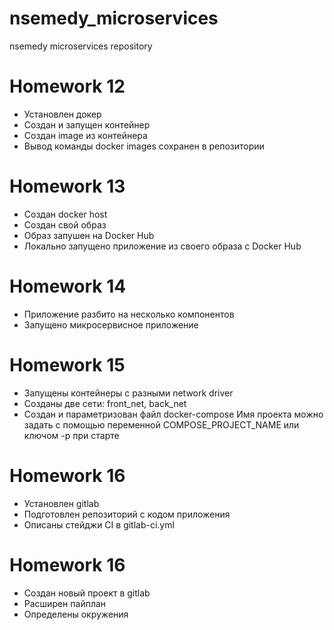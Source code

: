 # nsemedy_microservices
nsemedy microservices repository

# Homework 12
- Установлен докер
- Создан и запущен контейнер
- Создан image из контейнера
- Вывод команды docker images сохранен в репозитории

# Homework 13
- Создан docker host
- Создан свой образ
- Образ запушен на Docker Hub
- Локально запущено приложение из своего образа с Docker Hub

# Homework 14
- Приложение разбито на несколько компонентов
- Запущено микросервисное приложение

# Homework 15
- Запущены контейнеры с разными network driver
- Созданы две сети: front_net, back_net
- Создан и параметризован файл docker-compose
Имя проекта можно задать с помощью переменной COMPOSE_PROJECT_NAME или ключом -p при старте

# Homework 16
- Установлен gitlab
- Подготовлен репозиторий с кодом приложения
- Описаны стейджи CI в gitlab-ci.yml

# Homework 16
- Создан новый проект в gitlab
- Расширен пайплан
- Определены окружения
